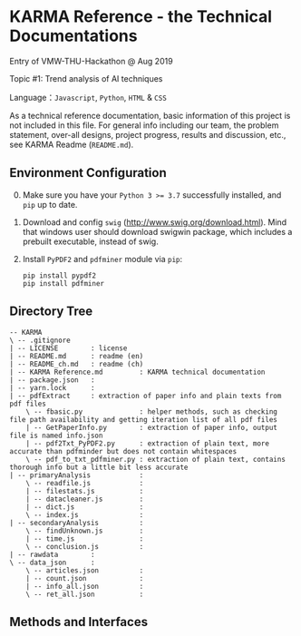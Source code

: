 # KARMA Reference - the Technical Documentations

Entry of VMW-THU-Hackathon @ Aug 2019

Topic #1: Trend analysis of AI techniques

Language：`Javascript`, `Python`, `HTML` & `CSS`

As a technical reference documentation, basic information of this project is not included in this file. For general info including our team, the problem statement, over-all designs, project progress, results and discussion, etc., see KARMA Readme (`README.md`). 

## Environment Configuration 

0. Make sure you have your `Python 3 >= 3.7` successfully installed, and `pip` up to date.

1. Download and config `swig` (http://www.swig.org/download.html). Mind that windows user should download swigwin package, which includes a prebuilt executable, instead of swig.

2. Install `PyPDF2` and `pdfminer` module via `pip`:
    ```
    pip install pypdf2
    pip install pdfminer
    ```

## Directory Tree
```
-- KARMA
\ -- .gitignore
| -- LICENSE        : license
| -- README.md      : readme (en)
| -- README_ch.md   : readme (ch)
| -- KARMA Reference.md         : KARMA technical documentation
| -- package.json   :
| -- yarn.lock      :
| -- pdfExtract     : extraction of paper info and plain texts from pdf files
    \ -- fbasic.py              : helper methods, such as checking file path availability and getting iteration list of all pdf files
    | -- GetPaperInfo.py        : extraction of paper info, output file is named info.json
    | -- pdf2Txt_PyPDF2.py      : extraction of plain text, more accurate than pdfminder but does not contain whitespaces
    \ -- pdf_to_txt_pdfminer.py : extraction of plain text, contains thorough info but a little bit less accurate
| -- primaryAnalysis            :
    \ -- readfile.js            :
    | -- filestats.js           :
    | -- datacleaner.js         :
    | -- dict.js                :
    \ -- index.js               :
| -- secondaryAnalysis          :
    \ -- findUnknown.js         :
    | -- time.js                :
    \ -- conclusion.js          :
| -- rawdata        :
\ -- data_json      :
    \ -- articles.json          :
    | -- count.json             :
    | -- info_all.json          :
    \ -- ret_all.json           :
```

## Methods and Interfaces